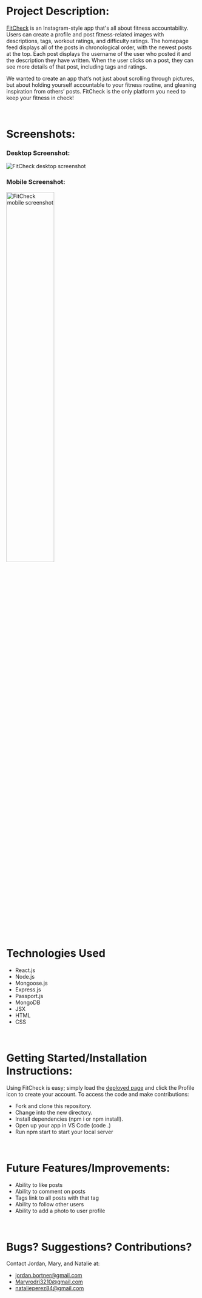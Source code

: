 # Project Description:

[FitCheck](https://fitness-check.netlify.app/) is an Instagram-style app that's all about fitness accountability. Users can create a profile and post fitness-related images with descriptions, tags, workout ratings, and difficulty ratings. The homepage feed displays all of the posts in chronological order, with the newest posts at the top. Each post displays the username of the user who posted it and the description they have written. When the user clicks on a post, they can see more details of that post, including tags and ratings.

We wanted to create an app that’s not just about scrolling through pictures, but about holding yourself accountable to your fitness routine, and gleaning inspiration from others’ posts. FitCheck is the only platform you need to keep your fitness in check!

<br>

# Screenshots:

### Desktop Screenshot:
<img src="https://user-images.githubusercontent.com/115664302/211726692-96dd4adb-62bd-47ff-aac6-a0a7e2c04d85.jpg" alt="FitCheck desktop screenshot" />

### Mobile Screenshot:
<img src="https://user-images.githubusercontent.com/115664302/211726677-dfffec2a-c8e5-4fd5-9ea6-5f4722c87c03.PNG" alt="FitCheck mobile screenshot" width=50% />

<br>

# Technologies Used

- React.js
- Node.js
- Mongoose.js
- Express.js
- Passport.js
- MongoDB
- JSX
- HTML
- CSS

<br>

# Getting Started/Installation Instructions:

Using FitCheck is easy; simply load the <a href="https://fitness-check.netlify.app/" target="_blank" rel="noopener noreferrer">deployed page</a> and click the Profile icon to create your account. To access the code and make contributions:

- Fork and clone this repository.
- Change into the new directory.
- Install dependencies (npm i or npm install).
- Open up your app in VS Code (code .)
- Run npm start to start your local server

<br>

# Future Features/Improvements:

- Ability to like posts
- Ability to comment on posts
- Tags link to all posts with that tag
- Ability to follow other users
- Ability to add a photo to user profile

<br>

# Bugs? Suggestions? Contributions?

Contact Jordan, Mary, and Natalie at:

- [jordan.bortner@gmail.com](mailto:jordan.bortner@gmail.com)
- [Maryrodri3210@gmail.com](mailto:Maryrodri3210@gmail.com)
- [natalieperez84@gmail.com](mailto:natalieperez84@gmail.com)
